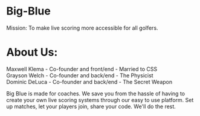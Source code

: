 # Big-Blue
Mission:
To make live scoring more accessible for all golfers.

# About Us:
Maxwell Klema - Co-founder and front/end - Married to CSS<br>
Grayson Welch - Co-founder and back/end - The Physicist<br>
Dominic DeLuca - Co-founder and back/end - The Secret Weapon<br>

Big Blue is made for coaches. We save you from the hassle of having to create your own live scoring systems through our easy to use platform. Set up matches, let your players join, share your code. We'll do the rest.
